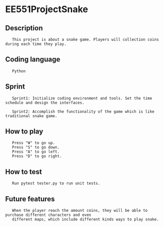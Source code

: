 # EE551ProjectSnake

## Description 
```
   This project is about a snake game. Players will collection coins during each time they play.    
```

## Coding language
```
   Python
```

## Sprint
```
   Sprint1: Initialize coding environment and tools. Set the time schedule and design the interfaces.
   
   Sprint2: Accomplish the functionality of the game which is like traditional snake game.

```
## How to play
```
   Press "W" to go up.
   Press "S" to go down.
   Press "A" to go left.
   Press "D" to go right.
```
## How to test
```
   Run pytest tester.py to run unit tests.
```
## Future features
```
   When the player reach the amount coins, they will be able to purchase different characters and even 
   different maps, which include different kinds ways to play snake.
```
